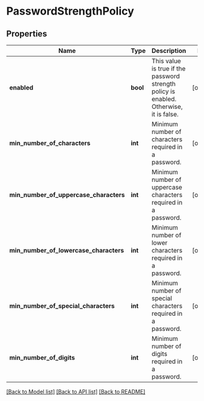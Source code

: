 # PasswordStrengthPolicy

## Properties
Name | Type | Description | Notes
------------ | ------------- | ------------- | -------------
**enabled** | **bool** | This value is true if the password strength policy is enabled. Otherwise, it is false. | [optional] 
**min_number_of_characters** | **int** | Minimum number of characters required in a password. | [optional] 
**min_number_of_uppercase_characters** | **int** | Minimum number of uppercase characters required in a password. | [optional] 
**min_number_of_lowercase_characters** | **int** | Minimum number of lower characters required in a password. | [optional] 
**min_number_of_special_characters** | **int** | Minimum number of special characters required in a password. | [optional] 
**min_number_of_digits** | **int** | Minimum number of digits required in a password. | [optional] 

[[Back to Model list]](../README.md#documentation-for-models) [[Back to API list]](../README.md#documentation-for-api-endpoints) [[Back to README]](../README.md)


